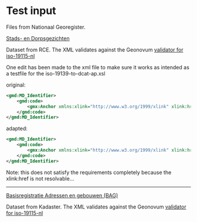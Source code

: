 # Test input

Files from Nationaal Georegister.

[Stads- en Dorpsgezichten](https://nationaalgeoregister.nl/geonetwork/srv/dut/catalog.search#/metadata/4e2ef670-cddd-11dd-ad8b-0800200c9a66)

Dataset from RCE. The XML validates against the Geonovum [validator for iso-19115-nl](https://validatie.geostandaarden.nl/etf-webapp/testprojects?testdomain=Metadata)

One edit has been made to the xml file to make sure it works as intended as a testfile for the iso-19139-to-dcat-ap.xsl

original:

```xml
<gmd:MD_Identifier>
    <gmd:code>
        <gmx:Anchor xmlns:xlink="http://www.w3.org/1999/xlink" xlink:href="https://services.rce.geovoorziening.nl/www/download/nl.xml">e39bd6e0-7651-11e0-a1f0-0800200c9a62</gmx:Anchor>
    </gmd:code>
</gmd:MD_Identifier>
```

adapted:

```xml
<gmd:MD_Identifier>
    <gmd:code>
        <gmx:Anchor xmlns:xlink="http://www.w3.org/1999/xlink" xlink:href="https://services.rce.geovoorziening.nl/www/download/e39bd6e0-7651-11e0-a1f0-0800200c9a62">e39bd6e0-7651-11e0-a1f0-0800200c9a62</gmx:Anchor>
    </gmd:code>
</gmd:MD_Identifier>
```

Note: this does not satisfy the requirements completely because the xlink:href is not resolvable...

---

[Basisregistratie Adressen en gebouwen (BAG)](https://nationaalgeoregister.nl/geonetwork/srv/dut/catalog.search#/metadata/aa3b5e6e-7baa-40c0-8972-3353e927ec2f)

Dataset from Kadaster. The XML validates against the Geonovum [validator for iso-19115-nl](https://validatie.geostandaarden.nl/etf-webapp/testprojects?testdomain=Metadata)
